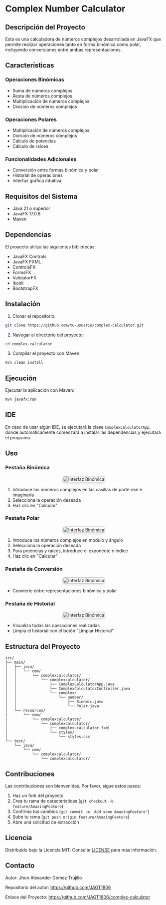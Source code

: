 # Complex Number Calculator
## Descripción del Proyecto
Esta es una calculadora de números complejos desarrollada en JavaFX que permite realizar operaciones tanto en forma binómica como polar, incluyendo conversiones entre ambas representaciones.

## Características
### Operaciones Binómicas

- Suma de números complejos
- Resta de números complejos
- Multiplicación de números complejos
- División de números complejos

### Operaciones Polares

- Multiplicación de números complejos
- División de números complejos
- Cálculo de potencias
- Cálculo de raíces

### Funcionalidades Adicionales

- Conversión entre formas binómica y polar
- Historial de operaciones
- Interfaz gráfica intuitiva

## Requisitos del Sistema

- Java 21 o superior
- JavaFX 17.0.6
- Maven

## Dependencias
El proyecto utiliza las siguientes bibliotecas:

- JavaFX Controls
- JavaFX FXML
- ControlsFX
- FormsFX
- ValidatorFX
- Ikonli
- BootstrapFX

## Instalación

1. Clonar el repositorio:

``` sh
git clone https://github.com/tu-usuario/complex-calculator.git
```

2. Navegar al directorio del proyecto:

``` bash
cd complex-calculator
```

3. Compilar el proyecto con Maven:

```bash
mvn clean install
```

## Ejecución
Ejecutar la aplicación con Maven:
```bash
mvn javafx:run
```

## IDE
En caso de usar algún IDE, se ejecutará la clase `ComplexCalculatorApp`, donde automáticamente comenzará a instalar las dependencias y ejecutará el programa.

## Uso
### Pestaña Binómica

<center>
<img src="assets/Binomial.png" alt="Interfaz Binómica" style="border-radius: 8px; border: 2px solid #cccccc; max-width: 100%; height: auto; box-shadow: 0 4px 8px rgba(0, 0, 0, 0.1);" >
</center>

1. Introduce los números complejos en las casillas de parte real e imaginaria
2. Selecciona la operación deseada
3. Haz clic en "Calcular"

### Pestaña Polar

<center>
<img src="assets/Polar.png" alt="Interfaz Binómica" style="border-radius: 8px; border: 2px solid #cccccc; max-width: 100%; height: auto; box-shadow: 0 4px 8px rgba(0, 0, 0, 0.1);" >
</center>

1. Introduce los números complejos en módulo y ángulo
2. Selecciona la operación deseada
3. Para potencias y raíces, introduce el exponente o índice
4. Haz clic en "Calcular"

### Pestaña de Conversión

<center>
<img src="assets/Conversion.png" alt="Interfaz Binómica" style="border-radius: 8px; border: 2px solid #cccccc; max-width: 100%; height: auto; box-shadow: 0 4px 8px rgba(0, 0, 0, 0.1);" >
</center>

- Convierte entre representaciones binómica y polar

### Pestaña de Historial

<center>
<img src="assets/Historial.png" alt="Interfaz Binómica" style="border-radius: 8px; border: 2px solid #cccccc; max-width: 100%; height: auto; box-shadow: 0 4px 8px rgba(0, 0, 0, 0.1);" >
</center>

- Visualiza todas las operaciones realizadas
- Limpia el historial con el botón "Limpiar Historial"

## Estructura del Proyecto
```
src/
├── main/
│   ├── java/
│   │   └── com/
│   │       └── complexcalculator/
│   │           └── complexcalculator/
│   │               ├── ComplexCalculatorApp.java
│   │               ├── ComplexCalculatorController.java
│   │               └── complex/
│   │                   └── number/
│   │                       ├── Binomic.java
│   │                       └── Polar.java
│   └── resources/
|       └── com/
|           └── complexcalculator/
|               └── complexcalculator/
│                   ├── complex-calculator.fxml
│                   └── styles/
│                       └── styles.css
└── test/
    └── java/
        └── com/
            └── complexcalculator/
	            └── complexcalculator/
```
## Contribuciones
Las contribuciones son bienvenidas. Por favor, sigue estos pasos:

1. Haz un fork del proyecto
2. Crea tu rama de características (`git checkout -b feature/AmazingFeature`)
3. Confirma tus cambios (`git commit -m 'Add some AmazingFeature'`)
4. Sube tu rama (`git push origin feature/AmazingFeature`)
5. Abre una solicitud de extracción

## Licencia
Distribuido bajo la Licencia MIT. Consulte [LICENSE](LICENSE) para más información.
## Contacto
Autor: Jhon Alexander Gómez Trujillo

Repositorio del autor: https://github.com/JAGT1806

Enlace del Proyecto: https://github.com/JAGT1806/complex-calculator